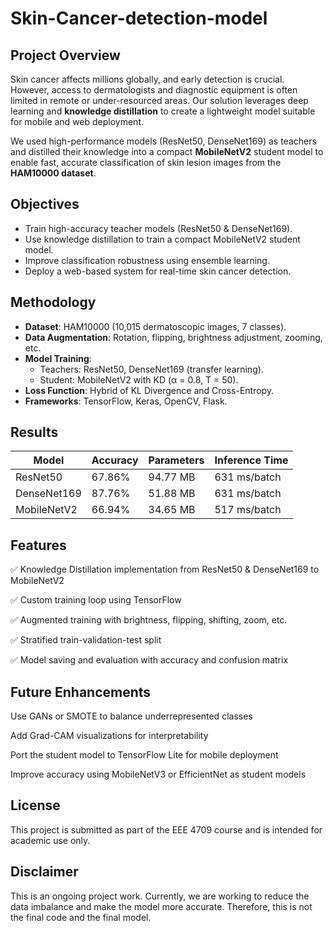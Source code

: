# Skin-Cancer-detection-model
## Project Overview

Skin cancer affects millions globally, and early detection is crucial. However, access to dermatologists and diagnostic equipment is often limited in remote or under-resourced areas. Our solution leverages deep learning and **knowledge distillation** to create a lightweight model suitable for mobile and web deployment.

We used high-performance models (ResNet50, DenseNet169) as teachers and distilled their knowledge into a compact **MobileNetV2** student model to enable fast, accurate classification of skin lesion images from the **HAM10000 dataset**.

## Objectives

- Train high-accuracy teacher models (ResNet50 & DenseNet169).
- Use knowledge distillation to train a compact MobileNetV2 student model.
- Improve classification robustness using ensemble learning.
- Deploy a web-based system for real-time skin cancer detection.

## Methodology

- **Dataset**: HAM10000 (10,015 dermatoscopic images, 7 classes).
- **Data Augmentation**: Rotation, flipping, brightness adjustment, zooming, etc.
- **Model Training**:
  - Teachers: ResNet50, DenseNet169 (transfer learning).
  - Student: MobileNetV2 with KD (α = 0.8, T = 50).
- **Loss Function**: Hybrid of KL Divergence and Cross-Entropy.
- **Frameworks**: TensorFlow, Keras, OpenCV, Flask.

## Results

| Model         | Accuracy | Parameters | Inference Time |
|---------------|----------|------------|----------------|
| ResNet50      | 67.86%   | 94.77 MB   | 631 ms/batch   |
| DenseNet169   | 87.76%   | 51.88 MB   | 631 ms/batch   |
| MobileNetV2   | 66.94%   | 34.65 MB   | 517 ms/batch   |

## Features
✅ Knowledge Distillation implementation from ResNet50 & DenseNet169 to MobileNetV2

✅ Custom training loop using TensorFlow

✅ Augmented training with brightness, flipping, shifting, zoom, etc.

✅ Stratified train-validation-test split

✅ Model saving and evaluation with accuracy and confusion matrix

## Future Enhancements
Use GANs or SMOTE to balance underrepresented classes

Add Grad-CAM visualizations for interpretability

Port the student model to TensorFlow Lite for mobile deployment

Improve accuracy using MobileNetV3 or EfficientNet as student models

## License
This project is submitted as part of the EEE 4709 course and is intended for academic use only.

## Disclaimer
This is an ongoing project work. Currently, we are working to reduce the data imbalance and make the model more accurate. Therefore, this is not the final code and the final model. 
